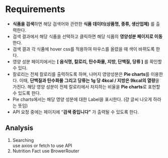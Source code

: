 # Requirements
- **식품을 검색**하면 해당 검색어와 관련한 **식품 데이터(상품명, 종류, 생산업체)** 를 출력한다.
- 검색 결과에서 해당 식품을 선택하고 클릭하면 해당 식품의 **영양성분 페이지로 이동**한다.
- 검색 결과 각 식품에 hover css를 적용하여 마우스를 올렸을 때 색이 바뀌도록 한다.
- 영양 성분 페이지에서는 **[ 음식명, 칼로리, 탄수화물, 지방, 단백질, 당류 ]** 를 확인할 수 있다.
- 칼로리는 전체 칼로리를 출력하도록 하며, 나머지 영양성분은 **Pie charts**를 이용한다.
이때, **단백질과 탄수화물 그리고 당류는 1g 당 4kcal / 지방은 9kcal의 열량**을 가진다.
해당 영양 성분이 전체 칼로리에서 차지하는 비율을 **Pie charts**로 표현할 수 있도록 한다.
- Pie charts에서는 해당 영양 성분에 대한 Label을 표시한다. (걍 글씨 나오게 하라는 뜻임)
- API 요청 중에는 페이지에 “**검색 중입니다”** 가 출력될 수 있도록 한다.

## Analysis
1. Searching   
    use axios or fetch to use API
2. Nutrition Fact
    use BrowerRouter